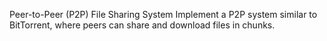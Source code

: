 Peer-to-Peer (P2P) File Sharing System
Implement a P2P system similar to BitTorrent, where peers can share and download files in chunks.
